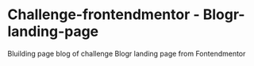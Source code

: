 # Challenge-frontendmentor - Blogr-landing-page
Bluilding page blog of challenge Blogr landing page from Fontendmentor
